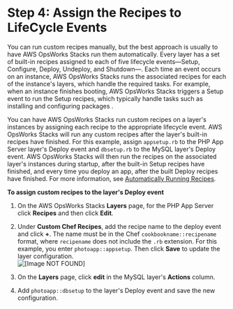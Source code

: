 # Step 4: Assign the Recipes to LifeCycle Events<a name="using-s3-events"></a>

You can run custom recipes manually, but the best approach is usually to have AWS OpsWorks Stacks run them automatically\. Every layer has a set of built\-in recipes assigned to each of five lifecycle events—Setup, Configure, Deploy, Undeploy, and Shutdown—\. Each time an event occurs on an instance, AWS OpsWorks Stacks runs the associated recipes for each of the instance's layers, which handle the required tasks\. For example, when an instance finishes booting, AWS OpsWorks Stacks triggers a Setup event to run the Setup recipes, which typically handle tasks such as installing and configuring packages \.

You can have AWS OpsWorks Stacks run custom recipes on a layer's instances by assigning each recipe to the appropriate lifecycle event\. AWS OpsWorks Stacks will run any custom recipes after the layer's built\-in recipes have finished\. For this example, assign `appsetup.rb` to the PHP App Server layer's Deploy event and `dbsetup.rb` to the MySQL layer's Deploy event\. AWS OpsWorks Stacks will then run the recipes on the associated layer's instances during startup, after the built\-in Setup recipes have finished, and every time you deploy an app, after the built Deploy recipes have finished\. For more information, see [Automatically Running Recipes](workingcookbook-assigningcustom.md)\.

**To assign custom recipes to the layer's Deploy event**

1. On the AWS OpsWorks Stacks **Layers** page, for the PHP App Server click **Recipes** and then click **Edit**\. 

1. Under **Custom Chef Recipes**, add the recipe name to the deploy event and click **\+**\. The name must be in the Chef `cookbookname::recipename` format, where `recipename` does not include the `.rb` extension\. For this example, you enter `photoapp::appsetup`\. Then click **Save** to update the layer configuration\.  
![\[Image NOT FOUND\]](http://docs.aws.amazon.com/opsworks/latest/userguide/images/psb6a.png)

1. On the **Layers** page, click **edit** in the MySQL layer's **Actions** column\.

1. Add `photoapp::dbsetup` to the layer's Deploy event and save the new configuration\.